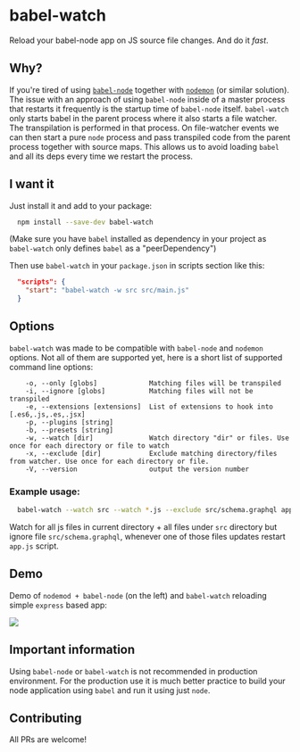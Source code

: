 # babel-watch

Reload your babel-node app on JS source file changes. And do it *fast*.

## Why?

If you're tired of using [`babel-node`](https://github.com/babel/babel/tree/master/packages/babel-cli) together with [`nodemon`](https://github.com/remy/nodemon) (or similar solution). The issue with an approach of using `babel-node` inside of a master process that restarts it frequently is the startup time of `babel-node` itself. `babel-watch` only starts babel in the parent process where it also starts a file watcher. The transpilation is performed in that process. On file-watcher events we can then start a pure `node` process and pass transpiled code from the parent process together with source maps. This allows us to avoid loading `babel` and all its deps every time we restart the process.

## I want it

Just install it and add to your package:
```bash
  npm install --save-dev babel-watch
```

(Make sure you have `babel` installed as dependency in your project as `babel-watch` only defines `babel` as a "peerDependency")

Then use `babel-watch` in your `package.json` in scripts section like this:
```json
  "scripts": {
    "start": "babel-watch -w src src/main.js"
  }
```

## Options

`babel-watch` was made to be compatible with `babel-node` and `nodemon` options. Not all of them are supported yet, here is a short list of supported command line options:

```
    -o, --only [globs]             Matching files will be transpiled
    -i, --ignore [globs]           Matching files will not be transpiled
    -e, --extensions [extensions]  List of extensions to hook into [.es6,.js,.es,.jsx]
    -p, --plugins [string]
    -b, --presets [string]
    -w, --watch [dir]              Watch directory "dir" or files. Use once for each directory or file to watch
    -x, --exclude [dir]            Exclude matching directory/files from watcher. Use once for each directory or file.
    -V, --version                  output the version number
```

### Example usage:

```bash
  babel-watch --watch src --watch *.js --exclude src/schema.graphql app.js
```

Watch for all js files in current directory + all files under `src` directory but ignore file `src/schema.graphql`, whenever one of those files updates restart `app.js` script.

## Demo

Demo of `nodemod + babel-node` (on the left) and `babel-watch` reloading simple `express` based app:

![](https://raw.githubusercontent.com/kmagiera/babel-watch/master/docs/video.gif)

## Important information

Using `babel-node` or `babel-watch` is not recommended in production environment. For the production use it is much better practice to build your node application using `babel` and run it using just `node`.

## Contributing

All PRs are welcome!
